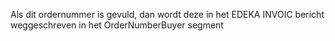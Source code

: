 Als dit ordernummer is gevuld, dan wordt deze in het EDEKA INVOIC bericht weggeschreven in het OrderNumberBuyer segment